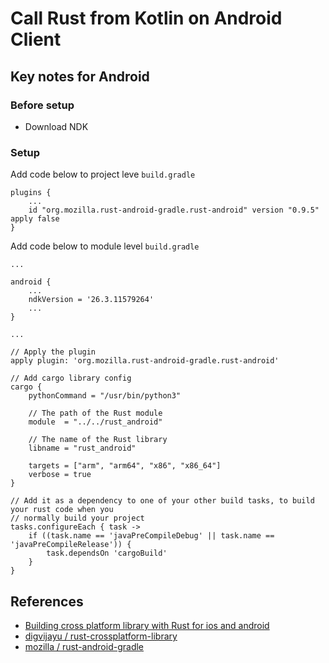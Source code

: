 # Call Rust from Kotlin on Android Client

## Key notes for Android

### Before setup

- Download NDK

### Setup

Add code below to project leve `build.gradle`

```
plugins {
    ...
    id "org.mozilla.rust-android-gradle.rust-android" version "0.9.5" apply false
}
```

Add code below to module level `build.gradle`

```
...

android {
    ...
    ndkVersion = '26.3.11579264'
    ...
}

...

// Apply the plugin
apply plugin: 'org.mozilla.rust-android-gradle.rust-android'

// Add cargo library config
cargo {
    pythonCommand = "/usr/bin/python3"

    // The path of the Rust module
    module  = "../../rust_android"
    
    // The name of the Rust library
    libname = "rust_android"
    
    targets = ["arm", "arm64", "x86", "x86_64"]
    verbose = true
}

// Add it as a dependency to one of your other build tasks, to build your rust code when you
// normally build your project
tasks.configureEach { task ->
    if ((task.name == 'javaPreCompileDebug' || task.name == 'javaPreCompileRelease')) {
        task.dependsOn 'cargoBuild'
    }
}
``` 

## References

- [Building cross platform library with Rust for ios and android](https://digvijayu.medium.com/building-cross-platform-library-with-rust-for-ios-and-android-c56a448e4804)
- [digvijayu / rust-crossplatform-library](https://github.com/digvijayu/rust-crossplatform-library)
- [mozilla / rust-android-gradle](https://github.com/mozilla/rust-android-gradle)
